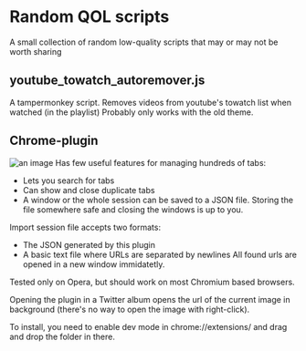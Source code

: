 # Random QOL scripts
A small collection of random low-quality scripts that may or may not be worth sharing

## youtube_towatch_autoremover.js
A tampermonkey script. Removes videos from youtube's towatch list when watched (in the playlist)
Probably only works with the old theme.

## Chrome-plugin
![an image](https://kosshi.fi/u/RGWd.png)
Has few useful features for managing hundreds of tabs:
- Lets you search for tabs
- Can show and close duplicate tabs
- A window or the whole session can be saved to a JSON file. Storing the file somewhere safe and closing the windows is up to you.

Import session file accepts two formats:
- The JSON generated by this plugin
- A basic text file where URLs are separated by newlines
All found urls are opened in a new window immidatetly. 

Tested only on Opera, but should work on most Chromium based browsers.

Opening the plugin in a Twitter album opens the url of the current image in background (there's no way to open the image with right-click).

To install, you need to enable dev mode in chrome://extensions/ and drag and drop the folder in there.
